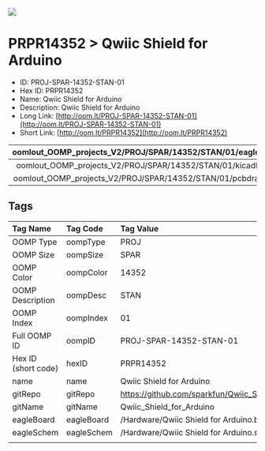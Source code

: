 


  
![][im]
# PRPR14352 > Qwiic Shield for Arduino

- ID: PROJ-SPAR-14352-STAN-01
- Hex ID: PRPR14352
- Name: Qwiic Shield for Arduino
- Description: Qwiic Shield for Arduino
- Long Link: [http://oom.lt/PROJ-SPAR-14352-STAN-01](http://oom.lt/PROJ-SPAR-14352-STAN-01)
- Short Link: [http://oom.lt/PRPR14352](http://oom.lt/PRPR14352)
  

|oomlout_OOMP_projects_V2/PROJ/SPAR/14352/STAN/01/eagleImage.png|oomlout_OOMP_projects_V2/PROJ/SPAR/14352/STAN/01/eagleSchemImage.png|oomlout_OOMP_projects_V2/PROJ/SPAR/14352/STAN/01/kicadPcb3dFront.png|oomlout_OOMP_projects_V2/PROJ/SPAR/14352/STAN/01/kicadPcb3dBack.png|
| :---: | :---: | :---: | :---: |
|oomlout_OOMP_projects_V2/PROJ/SPAR/14352/STAN/01/kicadPcb3d.png|oomlout_OOMP_projects_V2/PROJ/SPAR/14352/STAN/01/bomBack.png|oomlout_OOMP_projects_V2/PROJ/SPAR/14352/STAN/01/bomFront.png|oomlout_OOMP_projects_V2/PROJ/SPAR/14352/STAN/01/pcbdraw.svg|
|oomlout_OOMP_projects_V2/PROJ/SPAR/14352/STAN/01/pcbdrawBack.svg||||

## Tags
  

|Tag Name|Tag Code|Tag Value|
| :--- | :--- | :--- |
|OOMP Type|oompType|PROJ|
|OOMP Size|oompSize|SPAR|
|OOMP Color|oompColor|14352|
|OOMP Description|oompDesc|STAN|
|OOMP Index|oompIndex|01|
|Full OOMP ID|oompID|PROJ-SPAR-14352-STAN-01|
|Hex ID (short code)|hexID|PRPR14352|
|name|name|Qwiic Shield for Arduino|
|gitRepo|gitRepo|https://github.com/sparkfun/Qwiic_Shield_for_Arduino|
|gitName|gitName|Qwiic_Shield_for_Arduino|
|eagleBoard|eagleBoard|/Hardware/Qwiic Shield for Arduino.brd|
|eagleSchem|eagleSchem|/Hardware/Qwiic Shield for Arduino.sch|
||||



[im]: PROJ/SPAR/14352/STAN/01/kicadPcb3d_450.png
